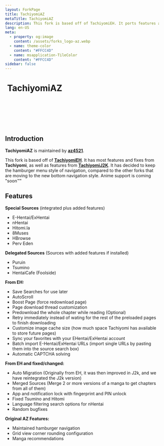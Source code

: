 ```yaml
---
layout: ForkPage
title: TachiyomiAZ
metaTitle: TachiyomiAZ
description: This fork is based off of TachiyomiEH. It ports features and fixes from other Tachiyomi forks back to the old Tachiyomi hamburger UI.
lang: en-US
meta:
  - property: og:image
    content: /assets/forks_logo-az.webp
  - name: theme-color
    content: "#FFCC4D"
  - name: msapplication-TileColor
    content: "#FFCC4D"
sidebar: false
---
```

<style lang="css">
@font-face {font-family: "Comic Sans MS"; src: url("//db.onlinewebfonts.com/t/7cc6719bd5f0310be3150ba33418e72e.eot"); src: url("//db.onlinewebfonts.com/t/7cc6719bd5f0310be3150ba33418e72e.eot?#iefix") format("embedded-opentype"), url("//db.onlinewebfonts.com/t/7cc6719bd5f0310be3150ba33418e72e.woff2") format("woff2"), url("//db.onlinewebfonts.com/t/7cc6719bd5f0310be3150ba33418e72e.woff") format("woff"), url("//db.onlinewebfonts.com/t/7cc6719bd5f0310be3150ba33418e72e.ttf") format("truetype"), url("//db.onlinewebfonts.com/t/7cc6719bd5f0310be3150ba33418e72e.svg#Comic Sans MS") format("svg"); }

.seizureText {
  animation: rainbowTextAnim .5s linear infinite, upAndDownAnim 2s infinite;
}
.textWiggle {
  padding: 2em;
  width: fit-content;
  animation: wiggleAnim 1s ease-out infinite;
}
.textWiggle:hover {
  animation: doABarrelRoll .6s;
}
.bigText {
  font-family: "Comic Sans MS", "Comic Sans", cursive;
  font-size: 2em;
  display: inline-block;
  -webkit-text-stroke: 1px black;
  text-shadow: -1px -1px 0 #000, 1px -1px 0 #000, -1px 1px 0 #000, 1px 1px 0 #000;
}
.textLoop {
  display: inline-block;
  overflow: hidden;
  white-space: nowrap;
  animation: customMarquee 10s linear infinite;
  padding-left: 100%;
}
.overflowContainer {
	width:100%;
	overflow:hidden;
}
@keyframes customMarquee {
  0% {transform: translate(0, 0);}
  100% {transform: translate(-100%, 0);}
}
@keyframes doABarrelRoll {
  from {transform:rotate(0deg)}
  to {transform:rotate(360deg)}
}
@keyframes wiggleAnim {
  0%   {transform: rotate(0deg)}
  25%  {transform: rotate(-15deg)}
  50%  {transform: rotate(0deg)}
  75%  {transform: rotate(15deg)}
  100% {transform: rotate(0deg)}
}
@keyframes upAndDownAnim {
  0% {transform: scaleX(.5) scaleY(.5)}
  50% {transform: scaleX(1) scaleY(1)}
  100% {transform: scaleX(.5) scaleY(.5)}
}
@keyframes rainbowTextAnim {
  0%   {color: hsl(0, 100%, 50%)}
  10%  {color: hsl(36, 100%, 50%)}
  20%  {color: hsl(72, 100%, 50%)}
  30%  {color: hsl(108, 100%, 50%)}
  40%  {color: hsl(144, 100%, 50%)}
  50%  {color: hsl(180, 100%, 50%)}
  60%  {color: hsl(216, 100%, 50%)}
  70%  {color: hsl(252, 100%, 50%)}
  80%  {color: hsl(288, 100%, 50%)}
  90%  {color: hsl(324, 100%, 50%)}
  100% {color: hsl(360, 100%, 50%)}
}
</style>

# <img class="headerLogo" :src="$withBase('/assets/forks_logo-az.webp')"> TachiyomiAZ

<ForkButtons forkName="TachiyomiAZ" downloadForkLink="https://api.github.com/repos/az4521/TachiyomiAZ/releases/latest" downloadForkStyle="background-color:#FFCC4D;color:#000000;" githubForkLink="https://github.com/az4521/TachiyomiAZ"/>
<div class="overflowContainer">
  <div class="textLoop">
    <div class="textWiggle">
      <span class="seizureText bigText"><i>The BEST fork</i> --az4521</span>
    </div>
  </div>
</div>

## Introduction
**TachiyomiAZ** is maintained by **[az4521](https://github.com/az4521)**.

This fork is based off of **[TachiyomiEH](https://github.com/NerdNumber9/TachiyomiEH)**. It has most features and fixes from **Tachiyomi**, as well as features from **[TachiyomiJ2K](/forks/TachiyomiJ2K)**. It has decided to keep the hamburger menu style of navigation, compared to the other forks that are moving to the new bottom navigation style. Anime support is coming "soon™"

## Features
**Special Sources** (integrated plus added features)
- E-Hentai/ExHentai
- nHentai
- Hitomi.la
- 8Muses
- HBrowse
- Perv Eden

**Delegated Sources** (Sources with added features if installed)
- Puruin
- Tsumino
- HentaiCafe (Foolside)

**From EH:**
- Save Searches for use later
- AutoScroll
- Boost Page (force redownload page)
- Page download thread customization
- Predownload the whole chapter while reading (Optional)
- Retry immediately instead of wating for the rest of the preloaded pages to finish downloading
- Customize image cache size (how much space Tachiyomi has available to store future pages)
- Sync your favorites with your EHentai/ExHentai account
- Batch import E-Hentai/ExHentai URLs (import single URLs by pasting them into the source search box)
- Automatic CAPTCHA solving

**From EH and fixed/changed:**
- Auto Migration (Originally from EH, it was then improved in J2k, and we have reintegrated the J2k version)
- Merged Sources (Merge 2 or more versions of a manga to get chapters from all of them)
- App and notification lock with fingerprint and PIN unlock
- Fixed Tsumino and Hitomi
- Language filtering search options for nHentai
- Random bugfixes

**Original AZ Features:**
- Maintained hamburger navigation
- Grid view corner rounding configuration
- Manga recommendations

<img class="zoomable" :src="$withBase('/assets/forks_gunz-az.webp')">
